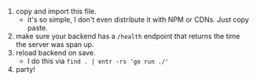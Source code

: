 1. copy and import this file.
   - it's so simple, I don't even distribute it with NPM or CDNs. Just copy paste.
2. make sure your backend has a `/health` endpoint that returns the time the server was span up.
3. reload backend on save.
   - I do this via `find . | entr -rs 'go run ./'`
4. party!
